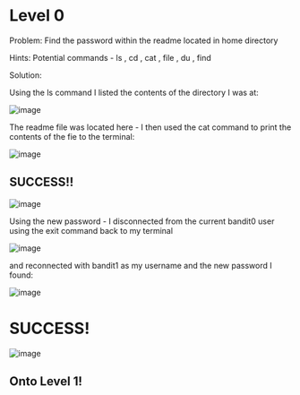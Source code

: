 # Level 0

Problem: Find the password within the readme located in home directory

Hints: Potential commands - ls , cd , cat , file , du , find

Solution:

Using the ls command I listed the contents of the directory I was at:

![image](https://github.com/user-attachments/assets/aec5478a-f7c4-4017-8f14-833b12fefad6)

The readme file was located here - I then used the cat command to print the contents of the fie to the terminal:

![image](https://github.com/user-attachments/assets/e300744c-e56c-472e-9be7-6875ddcbb9e6)

## SUCCESS!!

![image](https://github.com/user-attachments/assets/8bb64bd1-9a8a-4d0e-a084-e38dc889c8e8)

Using the new password - I disconnected from the current bandit0 user using the exit command back to my terminal

![image](https://github.com/user-attachments/assets/d30ba101-e358-4623-b622-51f58623fdaa)

and reconnected with bandit1 as my username and the new password I found:

![image](https://github.com/user-attachments/assets/1423f87f-b062-4c43-813d-a30c0328c327)

# SUCCESS!

![image](https://github.com/user-attachments/assets/623973f4-3b64-4a15-be30-93302657771a)

## Onto Level 1!
